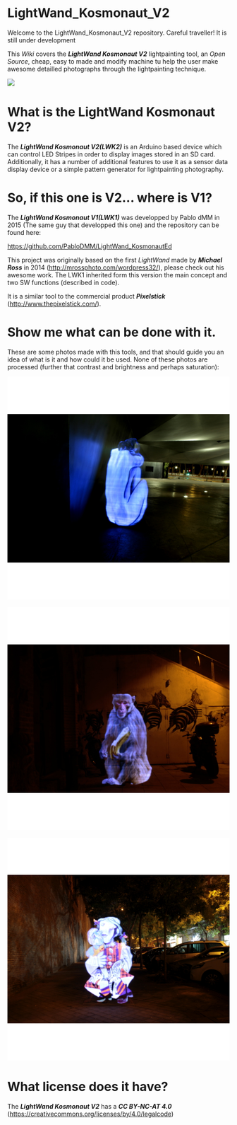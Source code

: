 # LightWand_Kosmonaut_V2

Welcome to the LightWand_Kosmonaut_V2 repository. Careful traveller! It is still under development

This _Wiki_ covers the _**LightWand Kosmonaut V2**_ lightpainting tool, an _Open Source_, cheap, easy to made and modify machine tu help the user make awesome detailled photographs through the lightpainting technique.

![](https://github.com/Bananut-Electronics/LightWand_Kosmonaut_V2/blob/master/01_Documentation/00_Summary/LWK2_Product_1.png?raw=true)

# What is the LightWand Kosmonaut V2?
The _**LightWand Kosmonaut V2(LWK2)**_ is an Arduino based device which can control LED Stripes in order to display images stored in an SD card. Additionally, it has a number of additional features to use it as a sensor data display device or a simple pattern generator for lightpainting photography.

# So, if this one is V2... where is V1?
The _**LightWand Kosmonaut V1(LWK1)**_ was developped by Pablo dMM in 2015 (The same guy that developped this one) and the repository can be found here:

https://github.com/PabloDMM/LightWand_KosmonautEd

This project was originally based on the first _LightWand_ made by _**Michael Ross**_ in 2014 (http://mrossphoto.com/wordpress32/), please check out his awesome work. The LWK1 inherited form this version the main concept and two SW functions (described in code).

It is a similar tool to the commercial product _**Pixelstick**_ (http://www.thepixelstick.com/).

# Show me what can be done with it.
These are some photos made with this tools, and that should guide you an idea of what is it and how could it be used. None of these photos are processed (further that contrast and brightness and perhaps saturation):

![](https://github.com/Bananut-Electronics/LightWand_Kosmonaut_V2/blob/master/01_Documentation/00_Summary/Instagram_Nude.jpg?raw=true)

![](https://github.com/Bananut-Electronics/LightWand_Kosmonaut_V2/blob/master/01_Documentation/00_Summary/Instagram_Monkey.JPG?raw=true)

![](https://github.com/Bananut-Electronics/LightWand_Kosmonaut_V2/blob/master/01_Documentation/00_Summary/Instagram_Picasso_0.jpg?raw=true)

# What license does it have?
The _**LightWand Kosmonaut V2**_ has a _**CC BY-NC-AT 4.0**_ (https://creativecommons.org/licenses/by/4.0/legalcode)
